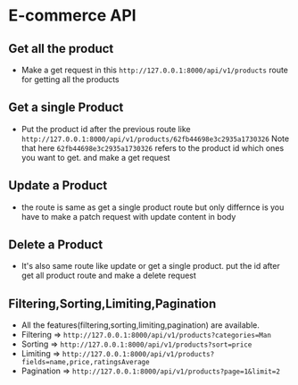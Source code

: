 # E-commerce API

## Get all the product

- Make a get request in this `http://127.0.0.1:8000/api/v1/products` route for getting all the products

## Get a single Product

- Put the product id after the previous route like `http://127.0.0.1:8000/api/v1/products/62fb44698e3c2935a1730326` Note that here `62fb44698e3c2935a1730326` refers to the product id which ones you want to get. and make a get request

## Update a Product

- the route is same as get a single product route but only differnce is you have to make a patch request with update content in body

## Delete a Product

- It's also same route like update or get a single product. put the id after get all product route and make a delete request

## Filtering,Sorting,Limiting,Pagination

- All the features(filtering,sorting,limiting,pagination) are available.
- Filtering => `http://127.0.0.1:8000/api/v1/products?categories=Man`
- Sorting => `http://127.0.0.1:8000/api/v1/products?sort=price`
- Limiting => `http://127.0.0.1:8000/api/v1/products?fields=name,price,ratingsAverage`
- Pagination => `http://127.0.0.1:8000/api/v1/products?page=1&limit=2`
